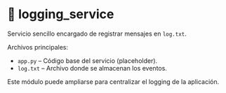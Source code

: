 # 📂 logging_service

Servicio sencillo encargado de registrar mensajes en `log.txt`.

Archivos principales:

- `app.py` – Código base del servicio (placeholder).
- `log.txt` – Archivo donde se almacenan los eventos.

Este módulo puede ampliarse para centralizar el logging de la aplicación.
